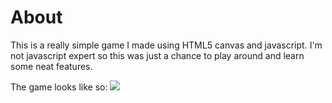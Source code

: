 About
=================================================

This is a really simple game I made using HTML5 canvas and javascript.
I'm not javascript expert so this was just a chance to play around and learn
some neat features.


The game looks like so: <img src="http://i.imgur.com/vSZDJmX.png" />
